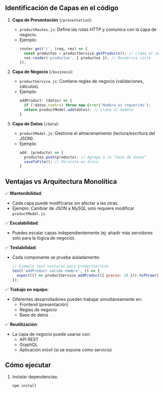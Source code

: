 
## Identificación de Capas en el código

1. **Capa de Presentación** (`/presentation`):
   - `productRoutes.js`: Define las rutas HTTP y comunica con la capa de negocio.
   - Ejemplo:
     ```javascript
     router.get('/', (req, res) => {
       const productos = productService.getProducts(); // Llama al servicio
       res.render('productos', { productos }); // Renderiza vista
     });
     ```

2. **Capa de Negocio** (`/business`):
   - `productService.js`: Contiene reglas de negocio (validaciones, cálculos).
   - Ejemplo:
     ```javascript
     addProduct: (datos) => {
       if (!datos.nombre) throw new Error('Nombre es requerido');
       return productModel.add(datos); // Llama al modelo
     }
     ```

3. **Capa de Datos** (`/data`):
   - `productModel.js`: Gestiona el almacenamiento (lectura/escritura del JSON).
   - Ejemplo:
     ```javascript
     add: (producto) => {
       productos.push(producto); // Agrega a la "base de datos"
       saveToFile(); // Persiste en disco
     }
     ```

## Ventajas vs Arquitectura Monolítica

✅ **Mantenibilidad**:
   - Cada capa puede modificarse sin afectar a las otras.  
   - Ejemplo: Cambiar de JSON a MySQL solo requiere modificar `productModel.js`.

✅ **Escalabilidad**:
   - Puedes escalar capas independientemente (ej: añadir más servidores solo para la lógica de negocio).

✅ **Testabilidad**:
   - Cada componente se prueba aisladamente:
     ```javascript
     // Ejemplo test unitario para productService
     test('addProduct valida nombre', () => {
       expect(() => productService.addProduct({ precio: 10 })).toThrow();
     });
     ```

✅ **Trabajo en equipo**:
   - Diferentes desarrolladores pueden trabajar simultáneamente en:
     - Frontend (presentación)
     - Reglas de negocio
     - Base de datos

✅ **Reutilización**:
   - La capa de negocio puede usarse con:
     - API REST
     - GraphQL
     - Aplicación móvil (si se expone como servicio)

## Cómo ejecutar

1. Instalar dependencias:
   ```bash
   npm install
